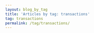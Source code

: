 ```yaml
---
layout: blog_by_tag
title: 'Articles by tag: transactions'
tag: transactions
permalink: /tag/transactions/
---
```


